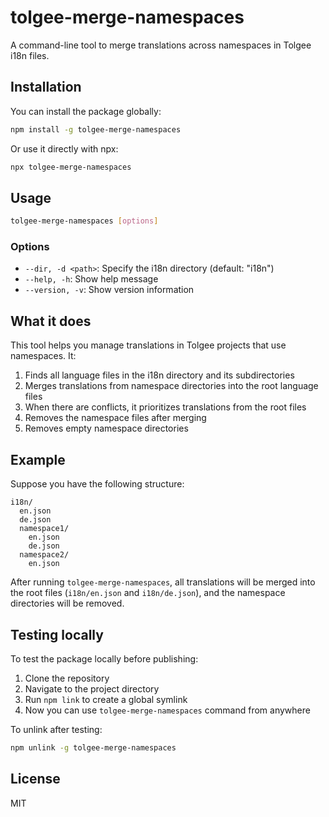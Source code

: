 # tolgee-merge-namespaces

A command-line tool to merge translations across namespaces in Tolgee i18n files.

## Installation

You can install the package globally:

```bash
npm install -g tolgee-merge-namespaces
```

Or use it directly with npx:

```bash
npx tolgee-merge-namespaces
```

## Usage

```bash
tolgee-merge-namespaces [options]
```

### Options

- `--dir, -d <path>`: Specify the i18n directory (default: "i18n")
- `--help, -h`: Show help message
- `--version, -v`: Show version information

## What it does

This tool helps you manage translations in Tolgee projects that use namespaces. It:

1. Finds all language files in the i18n directory and its subdirectories
2. Merges translations from namespace directories into the root language files
3. When there are conflicts, it prioritizes translations from the root files
4. Removes the namespace files after merging
5. Removes empty namespace directories

## Example

Suppose you have the following structure:

```
i18n/
  en.json
  de.json
  namespace1/
    en.json
    de.json
  namespace2/
    en.json
```

After running `tolgee-merge-namespaces`, all translations will be merged into the root files (`i18n/en.json` and `i18n/de.json`), and the namespace directories will be removed.

## Testing locally

To test the package locally before publishing:

1. Clone the repository
2. Navigate to the project directory
3. Run `npm link` to create a global symlink
4. Now you can use `tolgee-merge-namespaces` command from anywhere

To unlink after testing:

```bash
npm unlink -g tolgee-merge-namespaces
```

## License

MIT
